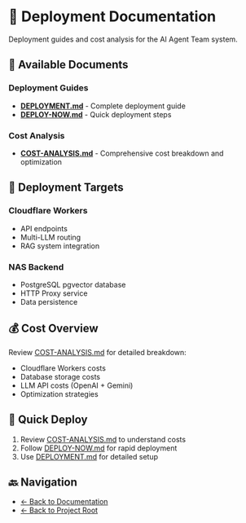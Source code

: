 # 🚀 Deployment Documentation

Deployment guides and cost analysis for the AI Agent Team system.

## 📄 Available Documents

### Deployment Guides
- **[DEPLOYMENT.md](./DEPLOYMENT.md)** - Complete deployment guide
- **[DEPLOY-NOW.md](./DEPLOY-NOW.md)** - Quick deployment steps

### Cost Analysis
- **[COST-ANALYSIS.md](./COST-ANALYSIS.md)** - Comprehensive cost breakdown and optimization

## 🎯 Deployment Targets

### Cloudflare Workers
- API endpoints
- Multi-LLM routing
- RAG system integration

### NAS Backend
- PostgreSQL pgvector database
- HTTP Proxy service
- Data persistence

## 💰 Cost Overview

Review [COST-ANALYSIS.md](./COST-ANALYSIS.md) for detailed breakdown:
- Cloudflare Workers costs
- Database storage costs
- LLM API costs (OpenAI + Gemini)
- Optimization strategies

## 🚀 Quick Deploy

1. Review [COST-ANALYSIS.md](./COST-ANALYSIS.md) to understand costs
2. Follow [DEPLOY-NOW.md](./DEPLOY-NOW.md) for rapid deployment
3. Use [DEPLOYMENT.md](./DEPLOYMENT.md) for detailed setup

## 🔙 Navigation

- [← Back to Documentation](../README.md)
- [← Back to Project Root](../../README.md)
